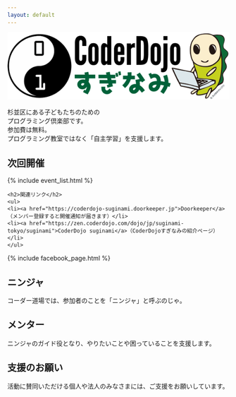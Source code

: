 ```yaml
---
layout: default
---
```

<style><!--
.jumbotron{
    background: url("/images/bg_natural_sougen.jpg");
    background-position: center center;
    background-size: cover;
}
//-->
</style>

<div class="jumbotron text-center">
  <img src="/images/logo_namisuke.png" alt="CoderDojo Suginami logo" />
  <p>
  杉並区にある子どもたちのための <br />
  プログラミング倶楽部です。<br />
  参加費は無料。<br />
  プログラミング教室ではなく「自主学習」を支援します。
  </p>
</div>

<div class="row">
  <div class="col-md-8">
    <h2>次回開催</h2>
	{% include event_list.html %}

    <h2>関連リンク</h2>
	<ul>
	<li><a href="https://coderdojo-suginami.doorkeeper.jp">Doorkeeper</a>（メンバー登録すると開催通知が届きます）</li>
	<li><a href="https://zen.coderdojo.com/dojo/jp/suginami-tokyo/suginami">CoderDojo suginami</a>（CoderDojoすぎなみの紹介ページ）</li>
	</ul>
  </div>

<div class="col-md-4">
{% include facebook_page.html %}
</div>

  <div class="col-md-4">
    <h2><span class="glyphicon glyphicon-user" />ニンジャ</h2>
	<p>コーダー道場では、参加者のことを「ニンジャ」と呼ぶのじゃ。<a href="/ninjas/"><span class="glyphicon glyphicon-share-alt" /></a></p>
  </div>
  <div class="col-md-4">
    <h2><span class="glyphicon glyphicon-eye-open" />メンター</h2>
	<p>ニンジャのガイド役となり、やりたいことや困っていることを支援します。<a href="/mentors/"><span class="glyphicon glyphicon-share-alt" /></a></p>
  </div>
  <div class="col-md-4">
    <h2><span class="glyphicon glyphicon-heart-empty" />支援のお願い</h2>
	<p>活動に賛同いただける個人や法人のみなさまには、ご支援をお願いしています。<a href="/sponsorship/"><span class="glyphicon glyphicon-share-alt" /></a></p>
  </div>

</div> <!-- /div.row -->
